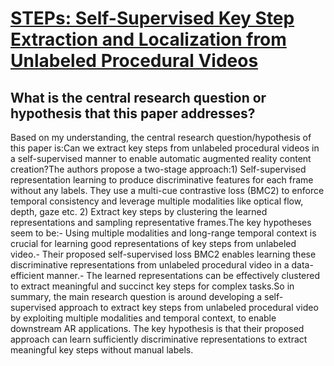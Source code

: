 # [STEPs: Self-Supervised Key Step Extraction and Localization from   Unlabeled Procedural Videos](https://arxiv.org/abs/2301.00794)

## What is the central research question or hypothesis that this paper addresses?

Based on my understanding, the central research question/hypothesis of this paper is:Can we extract key steps from unlabeled procedural videos in a self-supervised manner to enable automatic augmented reality content creation?The authors propose a two-stage approach:1) Self-supervised representation learning to produce discriminative features for each frame without any labels. They use a multi-cue contrastive loss (BMC2) to enforce temporal consistency and leverage multiple modalities like optical flow, depth, gaze etc. 2) Extract key steps by clustering the learned representations and sampling representative frames.The key hypotheses seem to be:- Using multiple modalities and long-range temporal context is crucial for learning good representations of key steps from unlabeled video.- Their proposed self-supervised loss BMC2 enables learning these discriminative representations from unlabeled procedural video in a data-efficient manner.- The learned representations can be effectively clustered to extract meaningful and succinct key steps for complex tasks.So in summary, the main research question is around developing a self-supervised approach to extract key steps from unlabeled procedural video by exploiting multiple modalities and temporal context, to enable downstream AR applications. The key hypothesis is that their proposed approach can learn sufficiently discriminative representations to extract meaningful key steps without manual labels.
